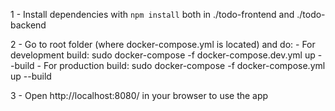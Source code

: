 1 - Install dependencies with `npm install` both in ./todo-frontend and ./todo-backend

2 - Go to root folder (where docker-compose.yml is located) and do: 
    - For development build: sudo docker-compose -f docker-compose.dev.yml up --build
    - For production build: sudo docker-compose -f docker-compose.yml up --build

3 - Open http://localhost:8080/ in your browser to use the app 